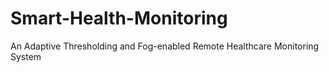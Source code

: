 # Smart-Health-Monitoring
An Adaptive Thresholding and Fog-enabled Remote Healthcare Monitoring System
